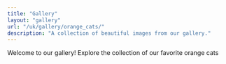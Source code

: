 ```yaml
---
title: "Gallery"
layout: "gallery"
url: "/uk/gallery/orange_cats/"
description: "A collection of beautiful images from our gallery."
---
```

Welcome to our gallery! Explore the collection of our favorite orange cats
